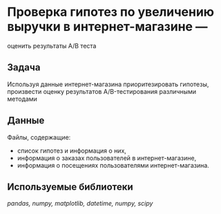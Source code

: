 # Проверка гипотез по увеличению выручки в интернет-магазине —
оценить результаты A/B теста

## Задача

Используя данные интернет-магазина приоритезировать гипотезы, произвести оценку результатов A/B-тестирования различными методами

## Данные
Файлы, содержащие:
- список гипотез и информация о них, 
- информация о заказах пользователей в интернет-магазине,
- информация о посещениях пользователями интернет-магазина.

## Используемые библиотеки
*pandas, numpy, matplotlib, datetime, numpy, scipy*